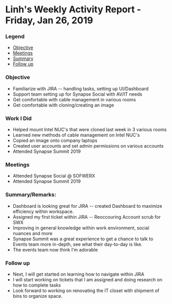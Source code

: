 # Linh's Weekly Activity Report - Friday, Jan 26, 2019
### Legend
 - [Objective](#objective)
 - [Meetings](#meetings)
 - [Summary](#summary)
 - [Follow up](#follow-up)


### Objective

- Familiarize with JIRA -- handling tasks, setting up UI/Dashboard
- Support team setting up for Synapse Social with AV/IT needs
- Get comfortable with cable management in various rooms
- Get comfortable with cloning/creating an image  


### Work I Did

- Helped mount Intel NUC's that were cloned last week in 3 various rooms
- Learned new methods of cable management on Intel NUC's 
- Copied an image onto company laptops
- Created user accounts and set admin permissions on various accounts
- Attended Synapse Summit 2019 


### Meetings
  - Attended Synapse Social @ SOFWERX
  - Attended Synapse Summit 2019

### Summary/Remarks:

- Dashboard is looking great for JIRA -- created Dashboard to maximize efficiency within workspace.
- Assigned my first ticket within JIRA -- Reoccouring Account scrub for SWX
- Improving in general knowledge within work environment, social nuances and more
- Synapse Summit was a great experience to get a chance to talk to Events team more in-depth, see what their day-to-day is like.
- The events team now think I'm adorable 



### Follow up

- Next, I will get started on learning how to navigate within JIRA
- I will start working on tickets that I am assigned and doing research on how to complete tasks
- Look forward to working on renovating the IT closet with shipment of bins to organize space.
